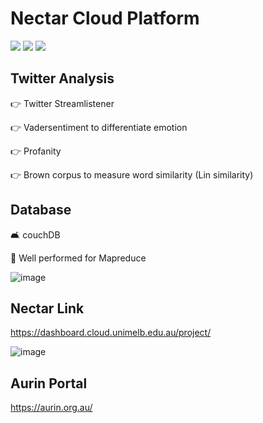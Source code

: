 # Nectar Cloud Platform

![](https://img.shields.io/badge/Technology-MapReduce-green.svg)
![](https://img.shields.io/badge/Twitter-300K-blue.svg)
![](https://img.shields.io/badge/Language-ansible-orange.svg)

## Twitter Analysis ##
👉 Twitter Streamlistener

👉 Vadersentiment to differentiate emotion

👉 Profanity

👉 Brown corpus to measure word similarity (Lin similarity)

## Database ##
🛋️ couchDB 

🐳 Well performed for Mapreduce

![image](https://github.com/alanwangwyz/Analysis-for-tweet-texts/blob/master/image/Twitter.jpg)

## Nectar Link ##
https://dashboard.cloud.unimelb.edu.au/project/

![image](https://github.com/alanwangwyz/Analysis-for-tweet-texts/blob/master/image/Nectar.jpg)
## Aurin Portal ##
https://aurin.org.au/
